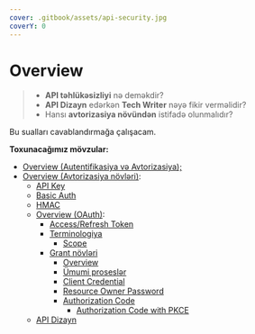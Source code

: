 ```yaml
---
cover: .gitbook/assets/api-security.jpg
coverY: 0
---
```


# Overview

> * **API təhlükəsizliyi** nə deməkdir?&#x20;
> * **API Dizayn** edərkən **Tech Writer** nəyə fikir verməlidir?
> * Hansı **avtorizasiya növündən** istifadə olunmalıdır?

Bu sualları cavablandırmağa çalışacam.



**Toxunacağımız mövzular:**

* [Overview (Autentifikasiya və Avtorizasiya);](autentifikasiya-v-avtorizasiya/overview.md)
* [Overview (Avtorizasiya növləri)](autentifikasiya-v-avtorizasiya/overview.md):
  * [API Key](avtorizasiya-noevl-ri/api-key.md)
  * [Basic Auth](avtorizasiya-noevl-ri/basic-auth.md)
  * [HMAC](avtorizasiya-noevl-ri/hmac.md)
  * [Overview (OAuth)](oauth/overview.md):
    * [Access/Refresh Token](oauth/access-refresh-token.md)
    * [Terminologiya](oauth/terminologiya/)
      * [Scope](oauth/terminologiya/scope.md)
    * [Grant növləri](oauth/grant-noevl-ri/)
      * [Overview](oauth/grant-noevl-ri/overview.md)
      * [Ümumi proseslər](oauth/grant-noevl-ri/uemumi-proses.md)
      * [Client Credential](oauth/grant-noevl-ri/client-credentials.md)
      * [Resource Owner Password](oauth/grant-noevl-ri/resource-owner-password.md)
      * [Authorization Code](oauth/grant-noevl-ri/authorization-code/)
        * [Authorization Code with PKCE](oauth/grant-noevl-ri/authorization-code/authorization-code-with-pkce.md)
  * [API Dizayn](api-dizayn.md)
